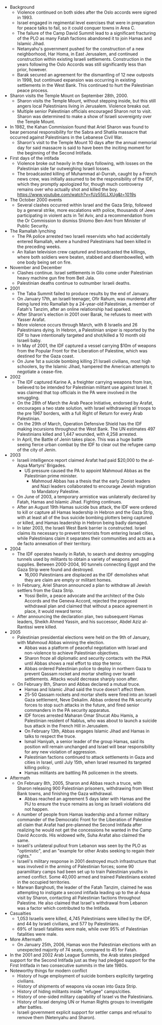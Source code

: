 
- Background
	- Violence continued on both sides after the Oslo accords were signed in 1993.
	- Israel engaged in regimental level exercises that were in preparation for peace talks to fail, so it could conquer towns in Area C.
	- The failure of the Camp David Summit lead to a significant fracturing of the PLO as many Fatah factions abandoned it to join Hamas and Islamic Jihad.
	- Netanyahu's government pushed for the construction of a new neighborhood, Har Homa, in East Jerusalem, and continued construction within existing Israeli settlements. Construction in the years following the Oslo Accords was still significantly less than prior, however.
	- Barak secured an agreement for the dismantling of 12 new outposts in 1998, but continued expansion was occurring in existing settlements in the West Bank. This continued to hurt the Palestinian peace process.
- Sharon visits the Temple Mount on September 28th, 2000.
	- Sharon visits the Temple Mount, without stepping inside, but this still angers local Palestinians living in Jerusalem. Violence breaks out.
	- Multiple senior Palestinian officials encouraged Sharon not to visit. Sharon was determined to make a show of Israeli sovereignty over the Temple Mount.
- In 1982, the Kahan Commission found that Ariel Sharon was found to bear personal responsibility for the Sabra and Shatila massacre that occurred against Palestinians in the Lebanese Civil War.
	- Sharon's visit to the Temple Mount 10 days after the annual memorial day for said massacre is said to have been the inciting moment for the beginning of the Second Intifada.
- First days of the intifada
	- Violence broke out heavily in the days following, with losses on the Palestinian side far outweighing Israeli losses.
	- The broadcasted killing of Muhammad al-Durrah, caught by a French news crew, was initially assumed to be the responsibility of the IDF, which they promptly apologized for, though much controversy remains over who actually shot and killed the boy. https://www.youtube.com/watch?v=fUz55tLLXUg&t=1019s
- The October 2000 events
	- Several clashes occurred within Israel and the Gaza Strip, followed by a general strike, more escalations with police, thousands of Jews participating in violent acts in Tel Aviv, and a recommendation from the Or Commission to dismiss Shlomo Ben-Ami from Minister of Public Security.
- The Ramallah lynching
	- The PA police arrested two Israeli reservists who had accidentally entered Ramallah, where a hundred Palestinians had been killed in the preceding weeks.
	- An Italian television crew captured and broadcasted the killings, where both soldiers were beaten, stabbed and disembowelled, with one body being set on fire.
- November and December
	- Clashes continue. Israel settlements in Gilo come under Palestinian heavy machine gun fire from Beit Jala.
	- Palestinian deaths continue to outnumber Israeli deaths.
- 2001
	- The Taba Summit failed to produce results by the end of January.
	- On January 17th, an Israeli teenager, Ofir Rahum, was murdered after being lured into Ramallah by a 24-year-old Palestinian, a member of Fatah's Tanzim, after an online relationship had sparked.
	- After Sharon's election in 2001 over Barak, he refuses to meet with Yasser Arafat.
	- More violence occurs through March, with 8 Israelis and 26 Palestinians dying. In Hebron, a Palestinian sniper is reported by the IDF to have intentionally targeted and shot/killed a 10 month old Israeli baby.
	- In May of 2001, the IDF captured a vessel carrying $10m of weapons from the Popular Front for the Liberation of Palestine, which was destined for the Gaza coast.
	- On June 1st a suicide bombing killing 21 Israeli civilians, most high schoolers, by the Islamic Jihad, hampered the American attempts to negotiate a cease-fire.
- 2002
	- The IDF captured Karine A, a freighter carrying weapons from Iran, believed to be intended for Palestinian militant use against Israel. It was claimed that top officials in the PA were involved in the smuggling.
	- On the 28th of March the Arab Peace Initiative, endorsed by Arafat, encourages a two state solution, with Israel withdrawing all troops to the pre 1967 borders, with a full Right of Return for every Arab Palestinian.
	- On the 29th of March, Operation Defensive Shield has the IDF making incursions throughout the West Bank. The UN estimates 497 Palestinians killed and 1,447 wounded, with 4,258 arrested.
	- In April, the Battle of Jenin takes place. This was a huge battle seeing fierce urban combat by the IDF to clear out the refugee camp of the city of Jenin.
- 2003
	- Israeli intelligence report claimed Arafat had paid $20,000 to the al-Aqsa Martyrs' Brigades. 
		- US pressure caused the PA to appoint Mahmoud Abbas as the Palestinian prime minister.
			- Mahmoud Abbas has a thesis that the early Zionist leaders and Nazi leaders collaborated to encourage Jewish migration to Mandatory Palestine.
	- On June of 2003, a temporary armistice was unilaterally declared by Fatah, Hamas and Islamic Jihad. Fighting continues.
	- After an August 19th Hamas suicide bus attack, the IDF were ordered to kill or capture all Hamas leadership in Hebron and the Gaza Strip, with at least all of the bus suicide bombing plotters being captured or killed, and Hamas leadership in Hebron being badly damaged.
	- In later 2003, the Israeli West Bank barrier is constructed. Israel claims its necessary to prevent terrorists from entering Israeli cities, while Palestinians claim it separates their communities and acts as a de facto annexation of their territory.
- 2004
	- The IDF operates heavily in Rafah, to search and destroy smuggling tunnels used by militants to obtain a variety of weapons and supplies. Between 2000-2004, 90 tunnels connecting Egypt and the Gaza Strip were found and destroyed.
		- 16,000 Palestinians are displaced as the IDF demolishes what they are claim are empty or militant homes.
	- In February, Ariel Sharon announced a plan to withdraw all Jewish settlers from the Gaza Strip.
		- Yossi Beilin, a peace advocate and the architect of the Oslo Accords and the Geneva Accord, rejected the proposed withdrawal plan and claimed that without a peace agreement in place, it would reward terror.
	- After announcing the declaration plan, two subsequent Hamas leaders, Sheikh Ahmed Yassin, and his successor, Abdel Aziz al-Rantissi were killed.
- 2005
	- Palestinian presidential elections were held on the 9th of January, with Mahmoud Abbas winning the election.
		- Abbas was a platform of peaceful negotiation with Israel and non-violence to achieve Palestinian objectives.
		- Sharon froze all diplomatic and security contacts with the PNA until Abbas shows a real effort to stop the terror.
		- Abbas ordered Palestinian police to deploy in northern Gaza to prevent Qassam rocket and mortar shelling over Israeli settlements. Attacks would decrease sharply soon after.
	- On February 8th, Sharon and Abbas declared a mutual truce.
		- Hamas and Islamic Jihad said the truce doesn't affect them.
		- 25-50 Qassam rockets and mortar shells were fired into an Israeli Gaza settlement, Neve Dekalim. Abbas ordered the PA security forces to stop such attacks in the future, and fired senior commanders in the PA security apparatus.
		- IDF forces arrested Maharan Omar Shucat Abu Hamis, a Palestinian resident of Nablus, who was about to launch a suicide bus attack in the French Hill in Jerusalem.
		- On February 13th, Abbas engages Islamic Jihad and Hamas in talks to respect the truce.
		- Ismail Haniyah, a senior leader of the group Hamas, said its position will remain unchanged and Israel will bear responsibility for any new violation of aggression.
		- Palestinian factions continued to attack settlements in Gaza and cities in Israel, until July 15th, when Israel resumed its targeted killing policy.
		- Hamas militants are battling PA policemen in the streets.
- Aftermath
	- On February 8th, 2005, Sharon and Abbas reach a truce, with Sharon releasing 900 Palestinian prisoners, withdrawing from West Bank towns, and finishing the Gaza withdrawal.
		- Abbas reached an agreement 5 days later with Hamas and the PIJ to ensure the truce remains as long as Israeli violations did not happen.
	- A number of people from Hamas leadership and a former military commander of the Democratic Front for the Liberation of Palestine all claim that Arafat had pre-planned the Second Intifada after realizing he would not get the concessions he wanted in the Camp David Accords. His widowed wife, Suha Arafat also claimed the same.
	- Israeli's unilateral pullout from Lebanon was seen by the PLO as "optimistic", and an "example for other Arabs seeking to regain their rights."
	- Israeli's military response in 2001 destroyed much infrastructure that was involved in the arming of Palestinian forces; some 90 paramilitary camps had been set up to train Palestinian youths in armed conflict. Some 40,000 armed and trained Palestinians existed in the occupied territories.
	- Marwan Barghouti, the leader of the Fatah Tanzim, claimed he was attempting to instigate a second intifada leading up to the al-Aqsa visit by Sharon, contacting all Palestinian factions throughout Palestine. He also claimed that Israel's withdrawal from Lebanon was a factor which contributed to the Intifada.
- Casualties
	- 1,053 Israelis were killed, 4,745 Palestinians were killed by the IDF, and 44 by Israeli civilians, and 577 by Palestinians.
	- 69% of Israeli fatalities were male, while over 95% of Palestinian fatalities were male.
- More Aftermath
	- On January 25th, 2006, Hamas won the Palestinian elections with an unexpected majority of 74 seats, compared to 45 for Fatah.
- In the 2001 and 2002 Arab League Summits, the Arab states pledged support for the Second Intifada just as they had pledged support for the First Intifada in two consecutive summits in the late 1980s.
- Noteworthy things for modern conflict
	- History of huge employment of suicide bombers explicitly targeting civilians.
	- History of shipments of weapons via ocean into Gaza Strip.
	- History of hiding militants inside "refugee" camps/cities.
	- History of one-sided military capability of Israel vs the Palestinians.
	- History of Israel denying UN or Human Rights groups to investigate after battles.
	- Israeli government explicit support for settler camps and refusal to remove them (Netenyahu and Sharon).